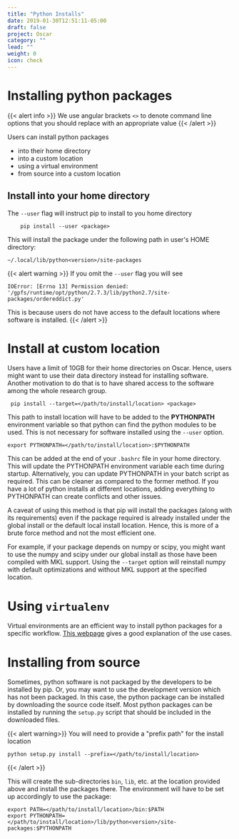 ```yaml
---
title: "Python Installs"
date: 2019-01-30T12:51:11-05:00
draft: false
project: Oscar
category: ""
lead: ""
weight: 0
icon: check
---
```


# Installing python packages

{{< alert info >}}
We use angular brackets `<>` to denote command line options that you should replace with an appropriate value
{{< /alert >}}

Users can install python packages

  * into their home directory
  * into a custom location
  * using a virtual environment
  * from source into a custom location


## Install into your home directory

The `--user` flag will instruct pip to install to you home directory

````
    pip install --user <package>
````

This will install the package under the following path in user's HOME
directory:

    ~/.local/lib/python<version>/site-packages

{{< alert warning >}}
If you omit the `--user` flag you will see

    IOError: [Errno 13] Permission denied: '/gpfs/runtime/opt/python/2.7.3/lib/python2.7/site-packages/ordereddict.py'

This is because users do not have access to the default locations where software is installed.
{{< /alert >}}


# Install at custom location

Users have a limit of 10GB for their home directories on Oscar. Hence,
users might want to use their data directory instead for installing
software. Another motivation to do that is to have shared access to the
software among the whole research group.

````
 pip install --target=</path/to/install/location> <package>
````

This path to install location will have to be added to the
**PYTHONPATH** environment variable so that python can find the python
modules to be used. This is not necessary for software installed using
the `--user` option.

    export PYTHONPATH=</path/to/install/location>:$PYTHONPATH

This can be added at the end of your `.bashrc` file in your home
directory. This will update the PYTHONPATH environment variable each
time during startup. Alternatively, you can update PYTHONPATH in your
batch script as required. This can be cleaner as compared to the former
method. If you have a lot of python installs at different locations,
adding everything to PYTHONPATH can create conflicts and other issues.

A caveat of using this method is that pip will install the packages
(along with its requirements) even if the package required is already
installed under the global install or the default local install
location. Hence, this is more of a brute force method and not the most
efficient one.

For example, if your package depends on numpy or scipy, you might want
to use the numpy and scipy under our global install as those have been
compiled with MKL support. Using the `--target` option will reinstall
numpy with default optimizations and without MKL support at the
specified location.


# Using `virtualenv`

Virtual environments are an efficient way to install
python packages for a specific workflow. [This
webpage](https://virtualenv.pypa.io/en/stable/) gives a good explanation
of the use cases.


# Installing from source

Sometimes, python software is not packaged by the developers to be
installed by pip. Or, you may want to use the development version which
has not been packaged. In this case, the python package can be installed
by downloading the source code itself. Most python packages can be
installed by running the `setup.py` script that should be included in
the downloaded files.

{{< alert warning>}}
You will need to provide a "prefix path" for the install location

    python setup.py install --prefix=</path/to/install/location>
{{< /alert >}}

This will create the sub-directories `bin`, `lib`, etc. at the location
provided above and install the packages there. The environment will have
to be set up accordingly to use the package:

    export PATH=</path/to/install/location>/bin:$PATH
    export PYTHONPATH=</path/to/install/location>/lib/python<version>/site-packages:$PYTHONPATH
